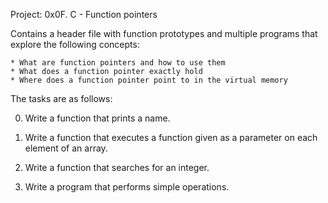 Project: 0x0F. C - Function pointers

Contains a header file with function prototypes and multiple programs that explore the following concepts:


    * What are function pointers and how to use them
    * What does a function pointer exactly hold
    * Where does a function pointer point to in the virtual memory

The tasks are as follows:

  0. Write a function that prints a name.

  1. Write a function that executes a function given as a parameter on each element of an array.

  2. Write a function that searches for an integer.

  3. Write a program that performs simple operations.

